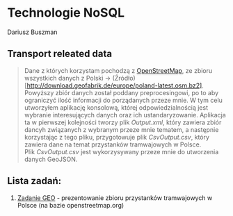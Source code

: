 
Technologie NoSQL
================
Dariusz Buszman

## Transport releated data

> Dane z których korzystam pochodzą z [OpenStreetMap](openstreetmap.org), ze zbioru wszystkich danych z Polski -> (Źródło)[http://download.geofabrik.de/europe/poland-latest.osm.bz2].
> Powyższy zbiór danych został poddany preprocesingowi, po to aby ograniczyć ilość informacji do porządanych przeze mnie. W tym celu utworzyłem aplikację konsolową, której odpowiedzialnością jest wybranie interesujących danych oraz ich ustandaryzowanie. Aplikacja ta w pierwszej kolejności tworzy plik *Output.xml*, który zawiera zbiór dancyh związanych z wybranym przeze mnie tematem, a następnie korzystając z tego pliku, przygotowuje plik *CsvOutput.csv*, który zawiera dane na temat przystanków tramwajowych w Polsce.</br>
Plik *CsvOutput.csv* jest wykorzysywany przeze mnie do utworzenia danych GeoJSON.

Lista zadań:
------------

1.  [Zadanie GEO](geo.md) - prezentowanie zbioru przystanków tramwajowych w Polsce (na bazie openstreetmap.org)
